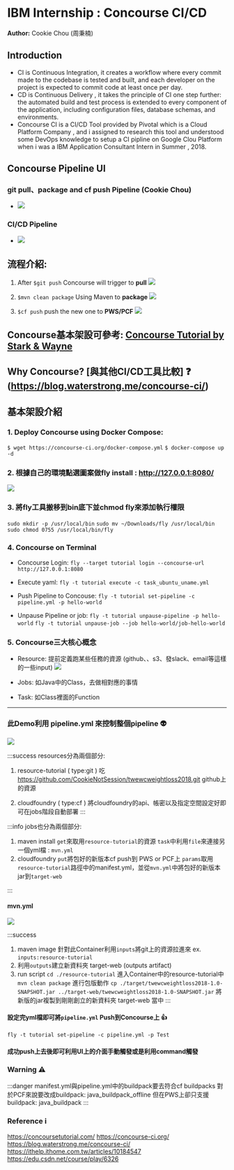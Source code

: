 IBM Internship : Concourse CI/CD 
===
**Author:** Cookie Chou (周秉楠)

Introduction 
---
- CI is Continuous Integration, it creates a workflow where every commit made to the codebase is tested and built, and each developer on the project is expected to commit code at least once per day.
- CD is Continuous Delivery , it takes the principle of CI one step further: the automated build and test process is extended to every component of the application, including configuration files, database schemas, and environments.
- Concourse CI is a CI/CD Tool provided by Pivotal which is a Cloud Platform Company , and i assigned to research this tool and understood some DevOps knowledge to setup a CI pipline on Google Clou Platform when i was a IBM Application Consultant Intern in Summer , 2018.


## Concourse Pipeline UI
### git pull、package and cf push Pipeline (Cookie Chou)
- ![](https://i.imgur.com/6pBNCMK.png)
### CI/CD Pipeline
- ![](https://i.imgur.com/FlqybCO.png)


## 流程介紹:
1.  After `$git push`  Concourse will trigger to **pull**
![](https://i.imgur.com/i7JcJHe.png)

2.  `$mvn clean package` Using Maven to **package**
![](https://i.imgur.com/OTPITM2.png)


3.  `$cf push` push the new one to **PWS/PCF**
![](https://i.imgur.com/7GO4t7x.png)



## Concourse基本架設可參考:	[Concourse Tutorial by Stark & Wayne](https://concoursetutorial.com/)

## Why Concourse? [與其他CI/CD工具比較] :question: (https://blog.waterstrong.me/concourse-ci/) 


基本架設介紹
---

### 1. Deploy Concourse using Docker Compose:

`$ wget https://concourse-ci.org/docker-compose.yml`
`$ docker-compose up -d`

### 2. 根據自己的環境點選圖案做fly install :  http://127.0.0.1:8080/
![](https://i.imgur.com/wj8oizG.png)

### 3. 將fly工具搬移到bin底下並chmod fly來添加執行權限
`sudo mkdir -p /usr/local/bin`
`sudo mv ~/Downloads/fly /usr/local/bin`
`sudo chmod 0755 /usr/local/bin/fly`

### 4. Concourse on Terminal
- Concourse Login:
`fly --target tutorial login --concourse-url http://127.0.0.1:8080`

- Execute yaml:
`fly -t tutorial execute -c task_ubuntu_uname.yml`

- Push Pipeline to Concouse:
`fly -t tutorial set-pipeline -c pipeline.yml -p hello-world`

- Unpause Pipeline or job:
`fly -t tutorial unpause-pipeline -p hello-world`
`fly -t tutorial unpause-job --job hello-world/job-hello-world`

### 5. Concourse三大核心概念
- Resource: 提前定義跑某些任務的資源 (github、、s3、發slack、email等這樣的一些input)
![](https://i.imgur.com/Y00tXlt.png)

- Jobs: 如Java中的Class，去做相對應的事情

- Task: 如Class裡面的Function
---



### 此Demo利用 pipeline.yml 來控制整個pipeline :alien: 

![](https://i.imgur.com/09hdSbj.jpg)

:::success
resources分為兩個部分:
1. resource-tutorial ( type:git )
吃 https://github.com/CookieNotSession/twewcweightloss2018.git github上的資源

2. cloudfoundry ( type:cf )
將cloudfoundry的api、帳密以及指定空間設定好即可在jobs階段自動部署
:::

:::info
jobs也分為兩個部分:
1. maven install
`get`來取用`resource-tutorial`的資源
`task`中利用`file`來連接另一個yml檔 : `mvn.yml`
2. cloudfoundry
`put`將包好的新版本cf push到 PWS or PCF上
`params`取用`resource-tutorial`路徑中的manifest.yml，並從`mvn.yml`中將包好的新版本jar到`target-web`

:::

#### mvn.yml
![](https://i.imgur.com/gIsRNWw.png)

:::success
1. maven image
針對此Container利用`inputs`將git上的資源拉進來 ex. `inputs:resource-tutorial`
2. 利用`outputs`建立新資料夾 target-web (outputs artifact)
3. run script
`cd ./resource-tutorial` 進入Container中的resource-tutorial中
`mvn clean package` 進行包版動作
`cp ./target/twewcweightloss2018-1.0-SNAPSHOT.jar ../target-web/twewcweightloss2018-1.0-SNAPSHOT.jar` 將新版的jar複製到剛剛創立的新資料夾 target-web 當中
:::

#### 設定完yml檔即可將`pipeline.yml` Push到Concourse上 :+1: 
`fly -t tutorial set-pipeline -c pipeline.yml -p Test`

#### 成功push上去後即可利用UI上的介面手動觸發或是利用command觸發


### Warning :warning: 
:::danger
manifest.yml與pipeline.yml中的buildpack要去符合cf buildpacks
對於PCF來說要改成buildpack: java_buildpack_offline
但在PWS上卻只支援buildpack: java_buildpack
:::

### Reference :information_source: 

https://concoursetutorial.com/
https://concourse-ci.org/
https://blog.waterstrong.me/concourse-ci/
https://ithelp.ithome.com.tw/articles/10184547
https://edu.csdn.net/course/play/6326


